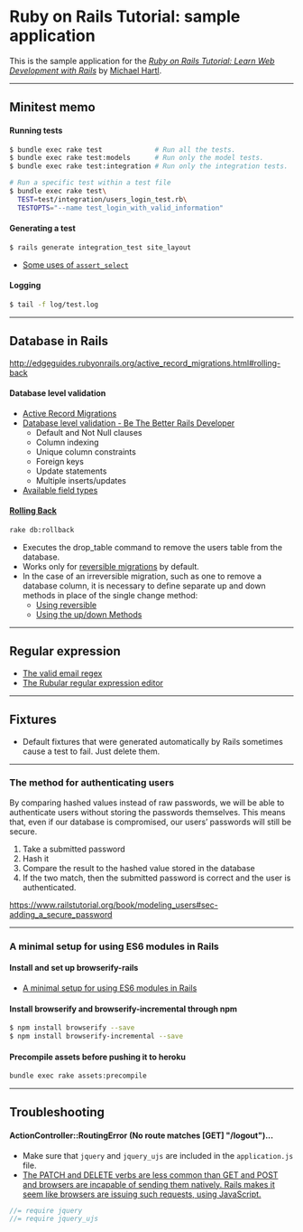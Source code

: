 # Ruby on Rails Tutorial: sample application

This is the sample application for the
[*Ruby on Rails Tutorial:
Learn Web Development with Rails*](http://www.railstutorial.org/)
by [Michael Hartl](http://www.michaelhartl.com/).

---

## Minitest memo

#### Running tests

```bash
$ bundle exec rake test             # Run all the tests.
$ bundle exec rake test:models      # Run only the model tests.
$ bundle exec rake test:integration # Run only the integration tests.
```

```bash
# Run a specific test within a test file
$ bundle exec rake test\           
  TEST=test/integration/users_login_test.rb\
  TESTOPTS="--name test_login_with_valid_information"
```

#### Generating a test

```bash
$ rails generate integration_test site_layout
```

- [Some uses of `assert_select`](https://www.railstutorial.org/book/filling_in_the_layout#table-assert_select)

#### Logging

```bash
$ tail -f log/test.log
```

---

## Database in Rails
http://edgeguides.rubyonrails.org/active_record_migrations.html#rolling-back

#### Database level validation
- [Active Record Migrations](http://edgeguides.rubyonrails.org/active_record_migrations.html)
- [Database level validation - Be The Better Rails Developer](http://blog.benroux.me/be-the-better-rails-developer)
  + Default and Not Null clauses
  + Column indexing
  + Unique column constraints
  + Foreign keys
  + Update statements
  + Multiple inserts/updates
- [Available field types](http://api.rubyonrails.org/classes/ActiveRecord/ConnectionAdapters/TableDefinition.html#method-i-column)

#### [Rolling Back](http://edgeguides.rubyonrails.org/active_record_migrations.html#rolling-back)

```bash
rake db:rollback
```

- Executes the drop_table command to remove the users table from the database.
- Works only for [reversible migrations](http://edgeguides.rubyonrails.org/active_record_migrations.html#using-the-change-method) by default.
- In the case of an irreversible migration, such as one to remove a database column, it is necessary to define separate up and down methods in place of the single change method:
  + [Using reversible](http://edgeguides.rubyonrails.org/active_record_migrations.html#using-reversible)
  + [Using the up/down Methods](http://edgeguides.rubyonrails.org/active_record_migrations.html#using-the-up-down-methods)

---

## Regular expression
- [The valid email regex](https://www.railstutorial.org/book/modeling_users#table-valid_email_regex)
- [The Rubular regular expression editor](http://www.rubular.com/)

---

## Fixtures

- Default fixtures that were generated automatically by Rails sometimes cause a test to fail. Just delete them.

---

### The method for authenticating users
By comparing hashed values instead of raw passwords, we will be able to authenticate users without storing the passwords themselves. This means that, even if our database is compromised, our users’ passwords will still be secure.

1. Take a submitted password
2. Hash it
3. Compare the result to the hashed value stored in the database
4. If the two match, then the submitted password is correct and the user is authenticated.

https://www.railstutorial.org/book/modeling_users#sec-adding_a_secure_password

---

### A minimal setup for using ES6 modules in Rails

#### Install and set up browserify-rails
- [A minimal setup for using ES6 modules in Rails](https://lorefnon.me/2015/11/15/a-minimal-setup-for-using-es6-modules-in-rails.html#header1-8)

#### Install browserify and browserify-incremental through npm

```bash
$ npm install browserify --save
$ npm install browserify-incremental --save
```

#### Precompile assets before pushing it to heroku

```bash
bundle exec rake assets:precompile
```

---

## Troubleshooting

#### ActionController::RoutingError (No route matches [GET] "/logout")...
- Make sure that `jquery` and `jquery_ujs` are included in the `application.js`
 file.
- [The PATCH and DELETE verbs are less common than GET and POST and browsers are incapable of sending them natively. Rails makes it seem like browsers are issuing such requests, using JavaScript.](https://www.railstutorial.org/book/static_pages#aside-get_etc)

```js
//= require jquery
//= require jquery_ujs
```

